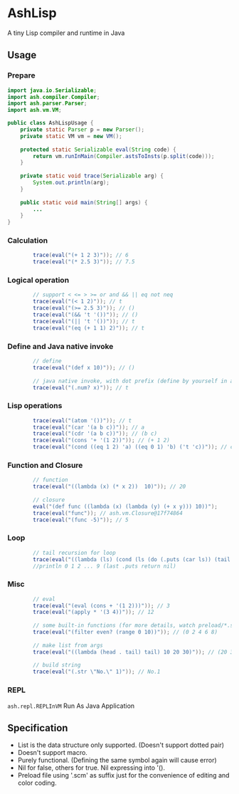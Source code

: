AshLisp
=======

A tiny Lisp compiler and runtime in Java


## Usage

### Prepare
```Java
import java.io.Serializable;
import ash.compiler.Compiler;
import ash.parser.Parser;
import ash.vm.VM;

public class AshLispUsage {
    private static Parser p = new Parser();
	private static VM vm = new VM();
	
	protected static Serializable eval(String code) {
		return vm.runInMain(Compiler.astsToInsts(p.split(code)));
	}
	
	private static void trace(Serializable arg) {
		System.out.println(arg);
	}
    
    public static void main(String[] args) {
        ...
    }
}
```

### Calculation
```Java
        trace(eval("(+ 1 2 3)")); // 6
    	trace(eval("(* 2.5 3)")); // 7.5
```

### Logical operation 
```Java
		// support < <= > >= or and && || eq not neq
		trace(eval("(< 1 2)")); // t
		trace(eval("(>= 2.5 3)")); // ()
		trace(eval("(&& 't '())")); // ()
		trace(eval("(|| 't '())")); // t
		trace(eval("(eq (+ 1 1) 2)")); // t
```

### Define and Java native invoke
```Java
		// define
		trace(eval("(def x 10)")); // ()
		
		// java native invoke, with dot prefix (define by yourself in ash.vm.JavaMethod)
		trace(eval("(.num? x)")); // t
```

### Lisp operations
```Java
		trace(eval("(atom '())")); // t
		trace(eval("(car '(a b c))")); // a
		trace(eval("(cdr '(a b c))")); // (b c)
		trace(eval("(cons '+ '(1 2))")); // (+ 1 2)
		trace(eval("(cond ((eq 1 2) 'a) ((eq 0 1) 'b) ('t 'c))")); // c
```

### Function and Closure
```Java
		// function
		trace(eval("((lambda (x) (* x 2))  10)")); // 20
		
		// closure
		eval("(def func ((lambda (x) (lambda (y) (+ x y))) 10))");
		trace(eval("func")); // ash.vm.Closure@17f74864
		trace(eval("(func -5)")); // 5
```

### Loop
```Java
    	// tail recursion for loop
		trace(eval("((lambda (ls) (cond (ls (do (.puts (car ls)) (tail (cdr ls)))))) (range 0 10))"));
        //println 0 1 2 ... 9 (last .puts return nil)
```

### Misc
```Java
		// eval
		trace(eval("(eval (cons + '(1 2)))")); // 3
		trace(eval("(apply * '(3 4))")); // 12
		
		// some built-in functions (for more details, watch preload/*.scm)
		trace(eval("(filter even? (range 0 10))")); // (0 2 4 6 8)
        
        // make list from args
    	trace(eval("((lambda (head . tail) tail) 10 20 30)")); // (20 30)
    	
        // build string 
    	trace(eval("(.str \"No.\" 1)")); // No.1
```

### REPL
`ash.repl.REPLInVM` Run As Java Application

## Specification
* List is the data structure only supported. (Doesn't support dotted pair)
* Doesn't support macro.
* Purely functional. (Defining the same symbol again will cause error)
* Nil for false, others for true. Nil expressing into '().
* Preload file using '.scm' as suffix just for the convenience of editing and color coding.
